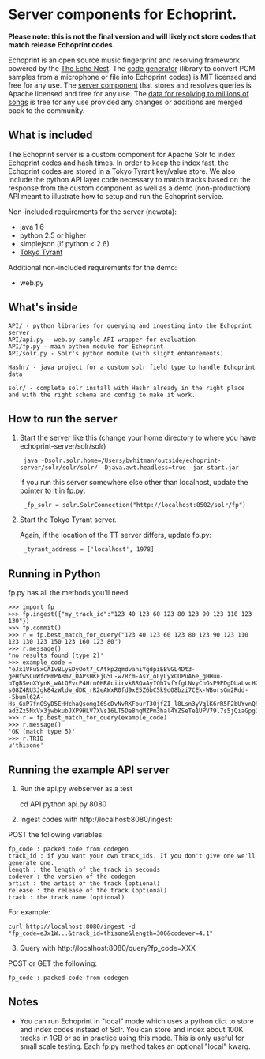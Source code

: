 # Server components for Echoprint.

**Please note: this is not the final version and will likely not store codes that match release Echoprint codes.**

Echoprint is an open source music fingerprint and resolving framework powered by the [The Echo Nest](http://the.echonest.com/ "The Echo Nest"). The [code generator](http://github.com/echonest/echoprint-codegen "echoprint-codegen") (library to convert PCM samples from a microphone or file into Echoprint codes) is MIT licensed and free for any use. The [server component](http://github.com/echonest/echoprint-server "echoprint-server") that stores and resolves queries is Apache licensed and free for any use. The [data for resolving to millions of songs](http://echoprint.me/data "Echoprint Data") is free for any use provided any changes or additions are merged back to the community. 

## What is included

The Echoprint server is a custom component for Apache Solr to index Echoprint codes and hash times. In order to keep the index fast, the Echoprint codes are stored in a Tokyo Tyrant key/value store. We also include the python API layer code necessary to match tracks based on the response from the custom component as well as a demo (non-production) API meant to illustrate how to setup and run the Echoprint service.

Non-included requirements for the server (newota):

* java 1.6
* python 2.5 or higher
* simplejson (if python < 2.6)
* [Tokyo Tyrant](http://fallabs.com/tokyotyrant/)

Additional non-included requirements for the demo:

* web.py


## What's inside

    API/ - python libraries for querying and ingesting into the Echoprint server
    API/api.py - web.py sample API wrapper for evaluation
    API/fp.py - main python module for Echoprint
    API/solr.py - Solr's python module (with slight enhancements)

    Hashr/ - java project for a custom solr field type to handle Echoprint data

    solr/ - complete solr install with Hashr already in the right place and with the right schema and config to make it work.


## How to run the server

1. Start the server like this (change your home directory to where you have echoprint-server/solr/solr)

        java -Dsolr.solr.home=/Users/bwhitman/outside/echoprint-server/solr/solr/solr/ -Djava.awt.headless=true -jar start.jar

    If you run this server somewhere else other than localhost, update the pointer to it in fp.py:

        _fp_solr = solr.SolrConnection("http://localhost:8502/solr/fp")

2. Start the Tokyo Tyrant server.

    Again, if the location of the TT server differs, update fp.py:

        _tyrant_address = ['localhost', 1978]

## Running in Python

fp.py has all the methods you'll need.

    >>> import fp
    >>> fp.ingest({"my_track_id":"123 40 123 60 123 80 123 90 123 110 123 130"})
    >>> fp.commit()
    >>> r = fp.best_match_for_query("123 40 123 60 123 80 123 90 123 110 123 130 123 150 123 160 123 80")
    >>> r.message()
    'no results found (type 2)'
    >>> example_code = "eJx1VFuSxCAIvBLyEDyOot7_CAtkp2qmdvaniYqdpiEBVGL4Dt3-geHfwSCuWfcPmPABm7_DAPsHKFjG5L-w7Rcm-AsY_oLyLyxOUPuA6e_gHHuu-bTgBSeuXYynK_wAtQEvcP4Hrn0HRAciirvk8RQaAyIQh7vfYfgLNvyChGsP9PDgDUaLvcH2AVHRNwAYg_qJ2M5qUWI4KtAiRqGe53cP6xFd-s08Z4RU3Jgk84zWldw_dDK_rR2eAWxR0fd9xE5Z6bC5k9dO8bzi7CEk-WBorsGm2Rdd--5buml62A-Hs_GxP7fnOSyD5EHHchaQsomg16ScDvNvRKFburT3OjfZI_l8Lsn3yVqlK6rR5F2bUYvnQPqw7srrcNn7Kp_QS28zLv92fCwZB5OWz5Pzgqvma4BZH54Y0lsyV88IA2SWb50yIj58bUzKfB0lD9YxK948yLyWlYXuI30WDUj67D4x73Vpp_yIPqauZoTy6Gy5XtxO-adzZz5NxVx3jwbkubJXP9HLV7XVs16LT5De8nqMZPm3hal4YZSeTe1UPV79l7s5jQiaGpg1tOapL4LUhYBnVN3iu_qpVR_tps9c6i67xE_N5YSaY4uOZbwoE6t_k1rNLSypPvTqf_wa6v13tupfdBczdovfRPnYMPULPHMfp2v_ADyGOfw="
    >>> r = fp.best_match_for_query(example_code)
    >>> r.message()
    'OK (match type 5)'
    >>> r.TRID
    u'thisone'

## Running the example API server

1. Run the api.py webserver as a test

    cd API
    python api.py 8080

2. Ingest codes with http://localhost:8080/ingest:

POST the following variables:

    fp_code : packed code from codegen
    track_id : if you want your own track_ids. If you don't give one we'll generate one.
    length : the length of the track in seconds
    codever : the version of the codegen
    artist : the artist of the track (optional)
    release : the release of the track (optional)
    track : the track name (optional)

For example:

    curl http://localhost:8080/ingest -d "fp_code=eJx1W...&track_id=thisone&length=300&codever=4.1"

3. Query with http://localhost:8080/query?fp_code=XXX

POST or GET the following:

    fp_code : packed code from codegen


## Notes

* You can run Echoprint in "local" mode which uses a python dict to store and index codes instead of Solr. You can store and index about 100K tracks in 1GB or so in practice using this mode. This is only useful for small scale testing. Each fp.py method takes an optional "local" kwarg.

